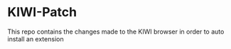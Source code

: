 # KIWI-Patch
This repo contains the changes made to the KIWI browser in order to auto install an extension
